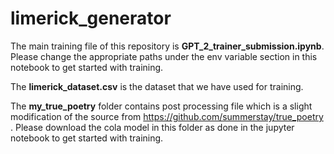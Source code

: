 # limerick_generator

The main training file of this repository is **GPT_2_trainer_submission.ipynb**. Please change the appropriate paths under the env variable section in this notebook to get started with training. 

The **limerick_dataset.csv** is the dataset that we have used for training. 

The **my_true_poetry** folder contains post processing file which is a slight modification of the source from https://github.com/summerstay/true_poetry . Please download the cola model in this folder as done in the jupyter notebook to get started with training. 
